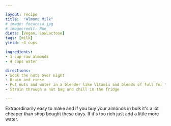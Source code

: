 ```yaml
---

layout: recipe
title:  "Almond Milk"
# image: focaccia.jpg
# imagecredit: Rue
diets: [Vegan, LowLactose]
tags: [milk]
yield: ~4 cups

ingredients:
- 1 cup raw almonds
- 4 cups water

directions:
- Soak the nuts over night
- Drain and rinse
- Put nuts and water in a blender like Vitamix and blends of full for two minutes
- Strain through a nut bag and chill in the fridge

---
```

Extraordinarily easy to make and if you buy your almonds in bulk it's a lot
cheaper than shop bought these days. If it's too rich just add a little more water.
